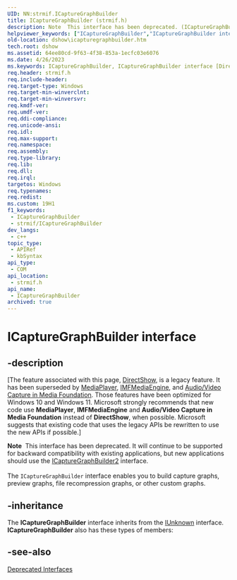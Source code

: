 ```yaml
---
UID: NN:strmif.ICaptureGraphBuilder
title: ICaptureGraphBuilder (strmif.h)
description: Note  This interface has been deprecated. (ICaptureGraphBuilder)
helpviewer_keywords: ["ICaptureGraphBuilder","ICaptureGraphBuilder interface [DirectShow]","ICaptureGraphBuilder interface [DirectShow]","described","ICaptureGraphBuilderInterface","dshow.icapturegraphbuilder","strmif/ICaptureGraphBuilder"]
old-location: dshow\icapturegraphbuilder.htm
tech.root: dshow
ms.assetid: 64ee80cd-9f63-4f38-853a-1ecfc03e6076
ms.date: 4/26/2023
ms.keywords: ICaptureGraphBuilder, ICaptureGraphBuilder interface [DirectShow], ICaptureGraphBuilder interface [DirectShow],described, ICaptureGraphBuilderInterface, dshow.icapturegraphbuilder, strmif/ICaptureGraphBuilder
req.header: strmif.h
req.include-header: 
req.target-type: Windows
req.target-min-winverclnt: 
req.target-min-winversvr: 
req.kmdf-ver: 
req.umdf-ver: 
req.ddi-compliance: 
req.unicode-ansi: 
req.idl: 
req.max-support: 
req.namespace: 
req.assembly: 
req.type-library: 
req.lib: 
req.dll: 
req.irql: 
targetos: Windows
req.typenames: 
req.redist: 
ms.custom: 19H1
f1_keywords:
 - ICaptureGraphBuilder
 - strmif/ICaptureGraphBuilder
dev_langs:
 - c++
topic_type:
 - APIRef
 - kbSyntax
api_type:
 - COM
api_location:
 - strmif.h
api_name:
 - ICaptureGraphBuilder
archived: true
---
```


# ICaptureGraphBuilder interface


## -description

\[The feature associated with this page, [DirectShow](/windows/win32/directshow/directshow), is a legacy feature. It has been superseded by [MediaPlayer](/uwp/api/Windows.Media.Playback.MediaPlayer), [IMFMediaEngine](/windows/win32/api/mfmediaengine/nn-mfmediaengine-imfmediaengine), and [Audio/Video Capture in Media Foundation](/windows/win32/medfound/audio-video-capture-in-media-foundation). Those features have been optimized for Windows 10 and Windows 11. Microsoft strongly recommends that new code use **MediaPlayer**, **IMFMediaEngine** and **Audio/Video Capture in Media Foundation** instead of **DirectShow**, when possible. Microsoft suggests that existing code that uses the legacy APIs be rewritten to use the new APIs if possible.\]

<div class="alert"><b>Note</b>  This interface has been deprecated. It will continue to be supported for backward compatibility with existing applications, but new applications should use the <a href="/windows/desktop/api/strmif/nn-strmif-icapturegraphbuilder2">ICaptureGraphBuilder2</a> interface.</div>
<div> </div>
The <code>ICaptureGraphBuilder</code> interface enables you to build capture graphs, preview graphs, file recompression graphs, or other custom graphs.

## -inheritance

The <b>ICaptureGraphBuilder</b> interface inherits from the <a href="/windows/desktop/api/unknwn/nn-unknwn-iunknown">IUnknown</a> interface. <b>ICaptureGraphBuilder</b> also has these types of members:

## -see-also

<a href="/windows/desktop/DirectShow/deprecated-interfaces">Deprecated Interfaces</a>
